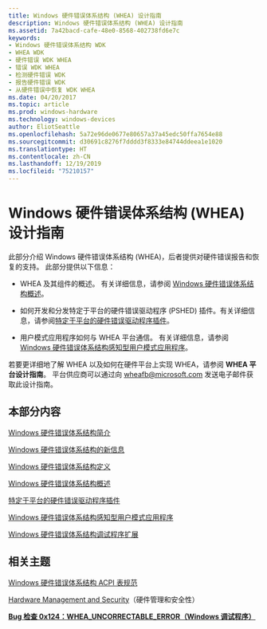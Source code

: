 ```yaml
---
title: Windows 硬件错误体系结构 (WHEA) 设计指南
description: Windows 硬件错误体系结构 (WHEA) 设计指南
ms.assetid: 7a42bacd-cafe-48e0-8568-402738fd6e7c
keywords:
- Windows 硬件错误体系结构 WDK
- WHEA WDK
- 硬件错误 WDK WHEA
- 错误 WDK WHEA
- 检测硬件错误 WDK
- 报告硬件错误 WDK
- 从硬件错误中恢复 WDK WHEA
ms.date: 04/20/2017
ms.topic: article
ms.prod: windows-hardware
ms.technology: windows-devices
author: EliotSeattle
ms.openlocfilehash: 5a72e96de0677e80657a37a45edc50ffa7654e88
ms.sourcegitcommit: d30691c8276f7dddd3f8333e84744ddeea1e1020
ms.translationtype: HT
ms.contentlocale: zh-CN
ms.lasthandoff: 12/19/2019
ms.locfileid: "75210157"
---
```

# <a name="windows-hardware-error-architecture-whea-design-guide"></a>Windows 硬件错误体系结构 (WHEA) 设计指南

此部分介绍 Windows 硬件错误体系结构 (WHEA)，后者提供对硬件错误报告和恢复的支持。 此部分提供以下信息：

- WHEA 及其组件的概述。 有关详细信息，请参阅 [Windows 硬件错误体系结构概述](windows-hardware-error-architecture-overview.md)。

- 如何开发和分发特定于平台的硬件错误驱动程序 (PSHED) 插件。有关详细信息，请参阅[特定于平台的硬件错误驱动程序插件](platform-specific-hardware-error-driver-plug-ins2.md)。

- 用户模式应用程序如何与 WHEA 平台通信。 有关详细信息，请参阅 [Windows 硬件错误体系结构感知型用户模式应用程序](windows-hardware-error-architecture-aware-user-mode-applications.md)。

若要更详细地了解 WHEA 以及如何在硬件平台上实现 WHEA，请参阅 **WHEA 平台设计指南**。 平台供应商可以通过向 <wheafb@microsoft.com> 发送电子邮件获取此设计指南。

## <a name="in-this-section"></a>本部分内容

[Windows 硬件错误体系结构简介](introduction-to-the-windows-hardware-error-architecture.md)

[Windows 硬件错误体系结构的新信息](new-information-for-windows-hardware-error-architecture.md)

[Windows 硬件错误体系结构定义](windows-hardware-error-architecture-definitions.md)

[Windows 硬件错误体系结构概述](windows-hardware-error-architecture-overview.md)

[特定于平台的硬件错误驱动程序插件](platform-specific-hardware-error-driver-plug-ins2.md)

[Windows 硬件错误体系结构感知型用户模式应用程序](windows-hardware-error-architecture-aware-user-mode-applications.md)

[Windows 硬件错误体系结构调试程序扩展](windows-hardware-error-architecture-debugger-extensions.md)

## <a name="related-topics"></a>相关主题

[Windows 硬件错误体系结构 ACPI 表规范](https://download.microsoft.com/download/9/c/5/9c5b2167-8017-4bae-9fde-d599bac8184a/WHEA_ACPI-tables.docx)  

[Hardware Management and Security](https://docs.microsoft.com/previous-versions/windows/hardware/design/dn614601(v=vs.85))（硬件管理和安全性）  

[**Bug 检查 0x124：WHEA\_UNCORRECTABLE\_ERROR（Windows 调试程序）** ](https://docs.microsoft.com/windows-hardware/drivers/debugger/bug-check-0x124---whea-uncorrectable-error)  
